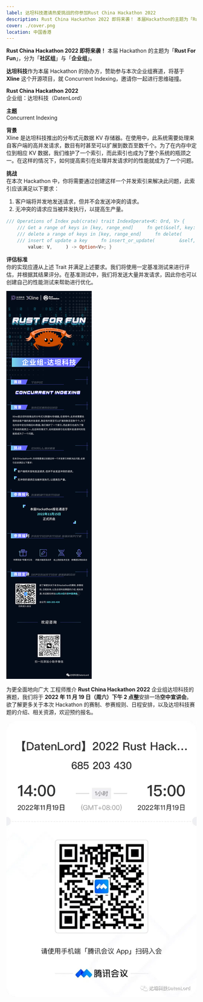 ```yaml
---
label: 达坦科技邀请热爱挑战的你参加Rust China Hackathon 2022
description: Rust China Hackathon 2022 即将来袭！ 本届Hackathon的主题为「Rust For Fun」，分为「社区组」与「企业组」。
cover: ./cover.png
location: 中国香港
---
```


**Rust China Hackathon 2022 即将来袭！** 本届 Hackathon 的主题为「**Rust For Fun**」，分为「**社区组**」与「**企业组**」。

**达坦科技**作为本届 Hackathon 的协办方，赞助参与本次企业组赛道，将基于 **Xline** 这个开源项目，就 Concurrent Indexing，邀请你一起进行思维碰撞。

**Rust China Hackathon 2022**  
企业组：达坦科技（DatenLord）

**主题**  
Concurrent Indexing

**背景**  
Xline 是达坦科技推出的分布式元数据 KV 存储器。在使用中，此系统需要处理来自客户端的高并发请求，数目有时甚至可以扩展到数百至数千个。为了在内存中定位到相应 KV 数据，我们维护了一个索引，而此索引也成为了整个系统的瓶颈之一。在这样的情况下，如何提高索引在处理并发请求时的性能就成为了一个问题。

**挑战**  
在本次 Hackathon 中，你将需要通过创建这样一个并发索引来解决此问题，此索引应该满足以下要求：

1. 客户端将并发地发送请求，但并不会发送冲突的请求。
2. 无冲突的请求应当被并发执行，以提高生产量。

```rust
/// Operations of Index pub(crate) trait IndexOperate<K: Ord, V> {
    /// Get a range of keys in [key, range_end]     fn get(&self, key: &K, range_end: &K) -> Vec<&V>;
    /// delete a range of keys in [key, range_end]     fn delete(         &self,         key: &K,         range_end: &K,     ) -> Vec<V>;
    /// insert of update a key     fn insert_or_update(         &self,         key: K,
        value: V,     ) -> Option<V>; }
```

**评估标准**  
你的实现应遵从上述 Trait 并满足上述要求。我们将使用一定基准测试来进行评估，并根据其结果评分。在基准测试中，我们将发送大量并发请求，因此你也可以创建自己的性能测试来帮助进行优化。

![图片](./image1.png)

为更全面地向广大 工程师推介 **Rust China Hackathon 2022** 企业组达坦科技的赛题，我们将于 **2022 年 11 月 19 日（周六）下午 2 点整**安排一场**空中宣讲会**。欲了解更多关于本次 Hackathon 的赛制、参赛规则、日程安排，以及达坦科技赛题的介绍、相关资源，欢迎预约报名。

![图片](./image2.jpg)
